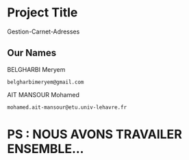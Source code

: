 # Project Title

Gestion-Carnet-Adresses

## Our Names

BELGHARBI Meryem 

```
belgharbimeryem@gmail.com
```
 
AIT MANSOUR Mohamed 

```
mohamed.ait-mansour@etu.univ-lehavre.fr
```

# PS : NOUS AVONS TRAVAILER ENSEMBLE...
